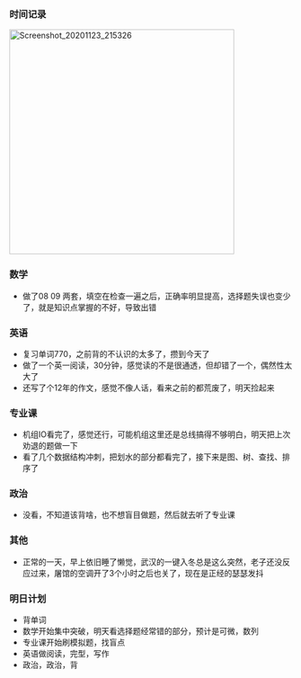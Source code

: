 ### 时间记录

<img src="https://raw.githubusercontent.com/Kong-PR/Typora-picture/master/img/Screenshot_20201123_215326.jpg" alt="Screenshot_20201123_215326" width=400 />

### 数学

- 做了08 09 两套，填空在检查一遍之后，正确率明显提高，选择题失误也变少了，就是知识点掌握的不好，导致出错

### 英语

- 复习单词770，之前背的不认识的太多了，攒到今天了
- 做了一个英一阅读，30分钟，感觉读的不是很通透，但却错了一个，偶然性太大了
- 还写了个12年的作文，感觉不像人话，看来之前的都荒废了，明天捡起来

### 专业课

- 机组IO看完了，感觉还行，可能机组这里还是总线搞得不够明白，明天把上次劝退的题做一下
- 看了几个数据结构冲刺，把划水的部分都看完了，接下来是图、树、查找、排序了

### 政治

- 没看，不知道该背啥，也不想盲目做题，然后就去听了专业课

### 其他

- 正常的一天，早上依旧睡了懒觉，武汉的一键入冬总是这么突然，老子还没反应过来，屠馆的空调开了3个小时之后也关了，现在是正经的瑟瑟发抖

### 明日计划

- 背单词
- 数学开始集中突破，明天看选择题经常错的部分，预计是可微，数列
- 专业课开始刷模拟题，找盲点
- 英语做阅读，完型，写作
- 政治，政治，背